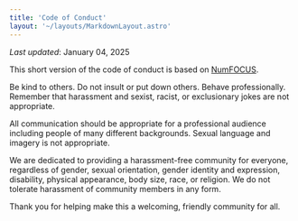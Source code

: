 ```yaml
---
title: 'Code of Conduct'
layout: '~/layouts/MarkdownLayout.astro'
---
```


_Last updated_: January 04, 2025

This short version of the code of conduct is based on [NumFOCUS](https://numfocus.org/code-of-conduct).

Be kind to others. Do not insult or put down others. Behave professionally. Remember that harassment and sexist, racist, or exclusionary jokes are not appropriate.

All communication should be appropriate for a professional audience including people of many different backgrounds. Sexual language and imagery is not appropriate.

We are dedicated to providing a harassment-free community for everyone, regardless of gender, sexual orientation, gender identity and expression, disability, physical appearance, body size, race, or religion. We do not tolerate harassment of community members in any form.

Thank you for helping make this a welcoming, friendly community for all.
